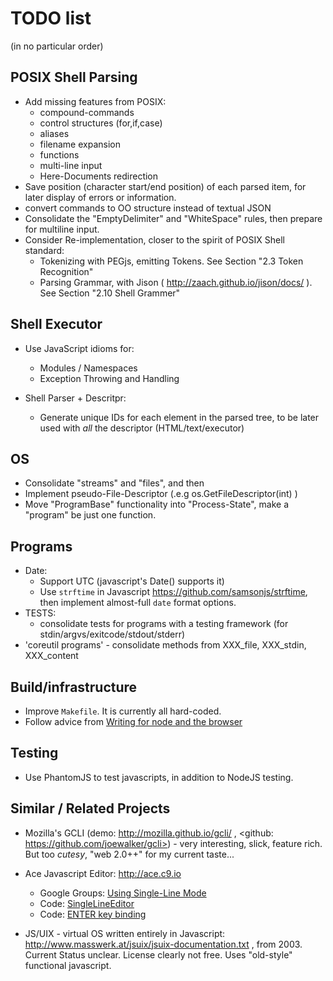 # TODO list
(in no particular order)

## POSIX Shell Parsing

* Add missing features from POSIX:
	* compound-commands
	* control structures (for,if,case)
	* aliases
	* filename expansion
	* functions
	* multi-line input
	* Here-Documents redirection
* Save position (character start/end position) of each parsed item,
for later display of errors or information.
* convert commands to OO structure instead of textual JSON
* Consolidate the "EmptyDelimiter" and "WhiteSpace" rules, then prepare for multiline input.
* Consider Re-implementation, closer to the spirit of POSIX Shell standard:
    * Tokenizing with PEGjs, emitting Tokens.
    See Section "2.3 Token Recognition"
    * Parsing Grammar, with Jison ( http://zaach.github.io/jison/docs/ ).
    See Section "2.10 Shell Grammer"

## Shell Executor

* Use JavaScript idioms for:
    * Modules / Namespaces
    * Exception Throwing and Handling

* Shell Parser + Descritpr:
    * Generate unique IDs for each element in the parsed tree, to be later
    used with *all* the descriptor (HTML/text/executor)

## OS

* Consolidate "streams" and "files", and then
* Implement pseudo-File-Descriptor (.e.g os.GetFileDescriptor(int) )
* Move "ProgramBase" functionality into "Process-State", make a "program" be just one function.

## Programs

* Date:
    * Support UTC (javascript's Date() supports it)
    * Use `strftime` in Javascript <https://github.com/samsonjs/strftime>,
    then  implement almost-full `date` format options.
* TESTS:
    * consolidate tests for programs with a testing framework (for stdin/argvs/exitcode/stdout/stderr)
* 'coreutil programs' - consolidate methods from XXX_file, XXX_stdin, XXX_content

## Build/infrastructure

* Improve `Makefile`. It is currently all hard-coded.
* Follow advice from [Writing for node and the browser](http://caolanmcmahon.com/posts/writing_for_node_and_the_browser/)

## Testing

* Use PhantomJS to test javascripts, in addition to NodeJS testing.

## Similar / Related Projects

* Mozilla's GCLI (demo: <http://mozilla.github.io/gcli/> ,
 <github: https://github.com/joewalker/gcli>) - very interesting, slick, feature rich.
But too *cutesy*, "web 2.0++" for my current taste...

* Ace Javascript Editor: <http://ace.c9.io>
    * Google Groups: [Using Single-Line Mode](https://groups.google.com/forum/#!searchin/ace-discuss/single$20line/ace-discuss/x3vAP3pIvvA/fgK79zEKTW4J)
    * Code: [SingleLineEditor](https://github.com/ajaxorg/ace/blob/d5566938ba/demo/kitchen-sink/layout.js#L103-L128)
    * Code: [ENTER key binding](https://github.com/ajaxorg/ace/blob/d5566938ba/demo/kitchen-sink/demo.js#L210-L221)

* JS/UIX - virtual OS written entirely in Javascript: <http://www.masswerk.at/jsuix/jsuix-documentation.txt> ,
    from 2003. Current Status unclear. License clearly not free. Uses "old-style" functional javascript.

